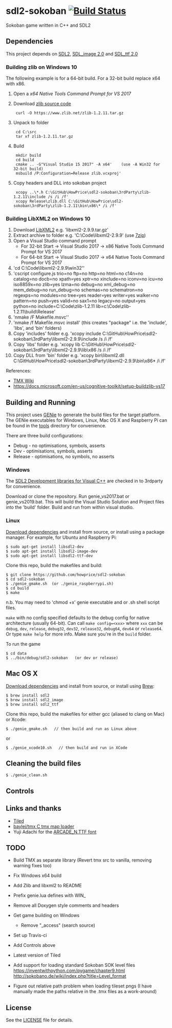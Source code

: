 # sdl2-sokoban [![Build Status](https://travis-ci.org/howprice/sdl2-sokoban.svg?branch=master)](https://travis-ci.org/howprice/sdl2-sokoban)

Sokoban game written in C++ and SDL2

## Dependencies

This project depends on [SDL2](https://www.libsdl.org), [SDL_image 2.0](https://www.libsdl.org/projects/SDL_image/) and [SDL_ttf 2.0](https://www.libsdl.org/projects/SDL_ttf/)

### Building zlib on Windows 10

The following example is for a 64-bit build. For a 32-bit build replace x64 with x86.

1. Open a *x64 Native Tools Command Prompt for VS 2017*
2. Download [zlib source code](https://www.zlib.net/)

        curl -O https://www.zlib.net/zlib-1.2.11.tar.gz
3. Unpack to folder

        cd C:\src
        tar xf zlib-1.2.11.tar.gz
4. Build

        mkdir build
        cd build
        cmake .. -G"Visual Studio 15 2017" -A x64'    (use -A Win32 for 32-bit build)
        msbuild /P:Configuration=Release zlib.vcxproj'
5. Copy headers and DLL into sokoban project

        xcopy ..\*.h C:\GitHub\HowPrice\sdl2-sokoban\3rdParty\zlib-1.2.11\include /s /i /f'
        xcopy Release\zlib.dll C:\GitHub\HowPrice\sdl2-sokoban\3rdParty\zlib-1.2.11\bin\x86\* /i /f'

### Building LibXML2 on Windows 10

 1. Download [LibXML2](ftp://xmlsoft.org/libxml2/) e.g. 'libxml2-2.9.9.tar.gz'
 2. Extract archive to folder e.g. 'C:\Code\libxml2-2.9.9' (use [7zip](http://7-zip.org/))
 3. Open a Visual Studio command prompt
    - For 32-bit Start -> Visual Studio 2017 -> x86 Native Tools Command Prompt for VS 2017
	- For 64-bit Start -> Visual Studio 2017 -> x64 Native Tools Command Prompt for VS 2017
 4. 'cd C:\Code\libxml2-2.9.9\win32''
 5. 'cscript configure.js trio=no ftp=no http=no html=no c14n=no catalog=no docb=no xpath=yes xptr=no xinclude=no iconv=no icu=no iso8859x=no zlib=yes lzma=no debug=no xml_debug=no mem_debug=no run_debug=no schemas=no schematron=no regexps=no modules=no tree=yes reader=yes writer=yes walker=no pattern=no push=yes valid=no sax1=no legacy=no output=yes python=no include=C:\Code\zlib-1.2.11 lib=c:\Code\zlib-1.2.11\build\Release'
 6. 'nmake /F Makefile.msvc''
 7. 'nmake /f Makefile.msvc install'   (this creates "package" i.e. the 'include', 'libs', and 'bin' folders)
 8. Copy 'includes' folder e.g. 'xcopy include C:\GitHub\HowPrice\sdl2-sokoban\3rdParty\libxml2-2.9.9\include /s /i /f'
 9. Copy 'libs' folder e.g. 'xcopy lib C:\GitHub\HowPrice\sdl2-sokoban\3rdParty\libxml2-2.9.9\lib\x86 /s /i /f'
 10. Copy DLL from 'bin' folder e.g. 'xcopy bin\libxml2.dll C:\GitHub\HowPrice\sdl2-sokoban\3rdParty\libxml2-2.9.9\bin\x86\* /i /f'

References:
- [TMX Wiki](https://github.com/baylej/tmx/wiki/Build-dependencies-on-Windows)
- https://docs.microsoft.com/en-us/cognitive-toolkit/setup-buildzlib-vs17

## Building and Running

This project uses [GENie](https://github.com/bkaradzic/genie) to generate the build files for the target platform. The GENie executables for Windows, Linux, Mac OS X and Raspberry Pi can be found in the [tools](tools) directory for convenience.

There are three build configurations:
- Debug - no optimisations, symbols, asserts
- Dev - optimisations, symbols, asserts
- Release - optimisations, no symbols, no asserts

### Windows

The [SDL2 Development libraries for Visual C++](https://www.libsdl.org/download-2.0.php) are checked in to 3rdparty for convenience. 

Download or clone the repository. Run genie_vs2017.bat or genie_vs2019.bat. This will build the Visual Studio Solution and Project files into the 'build' folder. Build and run from within visual studio.

### Linux

[Download dependencies](https://www.libsdl.org/download-2.0.php) and install from source, or install using a package manager. For example, for Ubuntu and Raspberry Pi:

	$ sudo apt-get install libsdl2-dev
	$ sudo apt-get install libsdl2-image-dev
	$ sudo apt-get install libsdl2-ttf-dev

Clone this repo, build the makefiles and build:

	$ git clone https://github.com/howprice/sdl2-sokoban
	$ cd sdl2-sokoban
	$ ./genie_gmake.sh  (or ./genie_raspberrypi.sh)
	$ cd build
	$ make

n.b. You may need to 'chmod +x' genie executable and or .sh shell script files.

`make` with no config specified defaults to the debug config for native architecture (usually 64-bit). Can call `make config=<xxx>` where `xxx` can be `debug`, `dev`, `release`, `debug32`, `dev32`, `release32`, `debug64`, `dev64` or `release64`. Or type `make help` for more info. Make sure you're in the `build` folder.

To run the game

	$ cd data
	$ ../bin/debug/sdl2-sokoban   (or dev or release)

## Mac OS X

[Download dependencies](https://www.libsdl.org/download-2.0.php) and install from source, or install using [Brew](http://brew.sh):

	$ brew install sdl2
	$ brew install sdl2_image
	$ brew install sdl2_ttf
	
Clone this repo, build the makefiles for either gcc (aliased to clang on Mac) or Xcode:

	$ ./genie_gmake.sh   // then build and run as Linux above
	
or

	$ ./genie_xcode10.sh   // then build and run in XCode

## Cleaning the build files

	$ ./genie_clean.sh

## Controls

## Links and thanks

- [Tiled](https://www.mapeditor.org/)
- [baylej/tmx C tmx map loader](https://github.com/baylej/tmx)
- Yuji Adachi for the [ARCADE_N.TTF font](https://www.dafont.com/arcade-ya.font)

## TODO

- Build TMX as separate library (Revert tmx src to vanilla, removing warning fixes too)
- Fix Windows x64 build
- Add Zlib and libxml2 to README
- Prefix genie.lua defines with WIN_
- Remove all Doxygen style comments and headers
- Get game building on Windows
  - Remove "_access" (search source)

- Set up Travis-ci
- Add Controls above
- Latest version of Tiled
- Add support for loading standard Sokoban SOK level files https://inventwithpython.com/pygame/chapter9.html http://sokobano.de/wiki/index.php?title=Level_format 
- Figure out relative path problem when loading tileset pngs (I have manually made the paths relative in the .tmx files as a work-around)

## License

See the [LICENSE](LICENSE) file for details.
